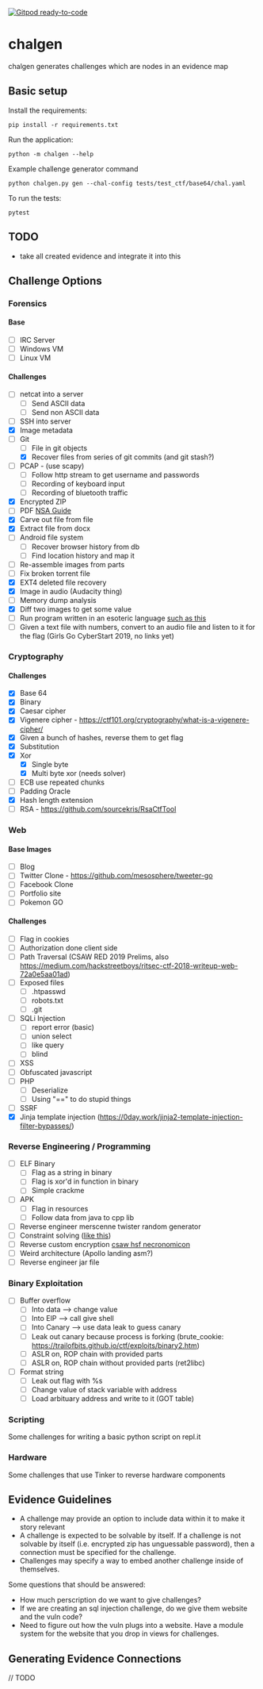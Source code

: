 [![Gitpod ready-to-code](https://img.shields.io/badge/Gitpod-ready--to--code-blue?logo=gitpod)](https://gitpod.mcpshsf.com/#https://github.com/breadchris/mcps-hsf-chalgen)

# chalgen

chalgen generates challenges which are nodes in an evidence map

## Basic setup

Install the requirements:

```console
pip install -r requirements.txt
```

Run the application:

``` console
python -m chalgen --help
```

Example challenge generator command

```console
python chalgen.py gen --chal-config tests/test_ctf/base64/chal.yaml
```

To run the tests:

```console
pytest
```

## TODO

* take all created evidence and integrate it into this

## Challenge Options

### Forensics

#### Base

- [ ] IRC Server
- [ ] Windows VM
- [ ] Linux VM

#### Challenges

- [ ] netcat into a server
    - [ ] Send ASCII data
  - [ ] Send non ASCII data
- [ ] SSH into server
- [x] Image metadata
- [ ] Git
	- [ ] File in git objects
	- [x] Recover files from series of git commits (and git stash?)
- [ ] PCAP - (use scapy)
	- [ ] Follow http stream to get username and passwords
	* [ ] Recording of keyboard input
	- [ ] Recording of bluetooth traffic
- [x] Encrypted ZIP
- [ ] PDF [NSA Guide](http://www.itsecure.hu/library/file/Biztons%C3%A1gi%20%C3%BAtmutat%C3%B3k/Alkalmaz%C3%A1sok/Hidden%20Data%20and%20Metadata%20in%20Adobe%20PDF%20Files.pdf)
- [x] Carve out file from file
- [x] Extract file from docx
- [ ] Android file system
	- [ ] Recover browser history from db
	- [ ] Find location history and map it
- [ ] Re-assemble images from parts
- [ ] Fix broken torrent file
- [x] EXT4 deleted file recovery
- [x] Image in audio (Audacity thing)
- [ ] Memory dump analysis
- [x] Diff two images to get some value
- [ ] Run program written in an esoteric language [such as this](https://tcode2k16.github.io/blog/posts/picoctf-2019-writeup/general-skills/#mus1c)
- [ ] Given a text file with numbers, convert to an audio file and listen to it for the flag (Girls Go CyberStart 2019, no links yet)

### Cryptography

#### Challenges

- [x] Base 64
- [x] Binary
- [x] Caesar cipher
- [x] Vigenere cipher - https://ctf101.org/cryptography/what-is-a-vigenere-cipher/
- [x] Given a bunch of hashes, reverse them to get flag
- [x] Substitution
- [x] Xor
	- [x] Single byte
	- [x] Multi byte xor (needs solver)
- [ ] ECB use repeated chunks
- [ ] Padding Oracle
- [x] Hash length extension
- [ ] RSA - https://github.com/sourcekris/RsaCtfTool
### Web

#### Base Images

- [ ] Blog
- [ ] Twitter Clone - https://github.com/mesosphere/tweeter-go
- [ ] Facebook Clone
- [ ] Portfolio site
- [ ] Pokemon GO

#### Challenges

- [ ] Flag in cookies
- [ ] Authorization done client side
- [ ] Path Traversal (CSAW RED 2019 Prelims, also https://medium.com/hackstreetboys/ritsec-ctf-2018-writeup-web-72a0e5aa01ad)
- [ ] Exposed files
	- [ ] .htpasswd
	- [ ] robots.txt
	- [ ] .git
- [ ] SQLi Injection
	- [ ] report error (basic)
	- [ ] union select
	- [ ] like query
	- [ ] blind
- [ ] XSS
- [ ] Obfuscated javascript
- [ ] PHP
	- [ ] Deserialize
	- [ ] Using "==" to do stupid things
- [ ] SSRF
- [x] Jinja template injection (https://0day.work/jinja2-template-injection-filter-bypasses/)

### Reverse Engineering / Programming

- [ ] ELF Binary
	- [ ] Flag as a string in binary
	- [ ] Flag is xor'd in function in binary
	- [ ] Simple crackme
- [ ] APK
	- [ ] Flag in resources
	- [ ] Follow data from java to cpp lib
- [ ] Reverse engineer merscenne twister random generator
- [ ] Constraint solving ([like this](https://raw.githubusercontent.com/breadchris/Just4Fun/14e7564ac2d3e359d88698a4499a74bc7f0aa369/leakz/HSF-Finals/Hacktivist-Website/check.py))
- [ ] Reverse custom encryption [csaw hsf necronomicon](https://github.com/breadchris/Just4Fun/blob/14e7564ac2d3e359d88698a4499a74bc7f0aa369/leakz/HSF-Finals/Encryption-Software/crypt.c)
- [ ] Weird architecture (Apollo landing asm?)
- [ ] Reverse engineer jar file

### Binary Exploitation

- [ ] Buffer overflow
	- [ ] Into data --> change value
	- [ ] Into EIP --> call give shell
	- [ ] Into Canary --> use data leak to guess canary
	- [ ] Leak out canary because process is forking (brute_cookie: https://trailofbits.github.io/ctf/exploits/binary2.htm)
	- [ ] ASLR on, ROP chain with provided parts
	- [ ] ASLR on, ROP chain without provided parts (ret2libc)
- [ ] Format string
	- [ ] Leak out flag with %s
	- [ ] Change value of stack variable with address
	- [ ] Load arbituary address and write to it (GOT table)
	
### Scripting

Some challenges for writing a basic python script on repl.it

### Hardware

Some challenges that use Tinker to reverse hardware components

## Evidence Guidelines

* A challenge may provide an option to include data within it to make it story relevant
* A challenge is expected to be solvable by itself. If a challenge is not solvable by itself (i.e. encrypted zip has unguessable password), then a connection must be specified for the challenge.
* Challenges may specify a way to embed another challenge inside of themselves.

Some questions that should be answered:

* How much perscription do we want to give challenges?
* If we are creating an sql injection challenge, do we give them website and the vuln code?
* Need to figure out how the vuln plugs into a website. Have a module system for the website that you drop in views for challenges.

## Generating Evidence Connections

// TODO
